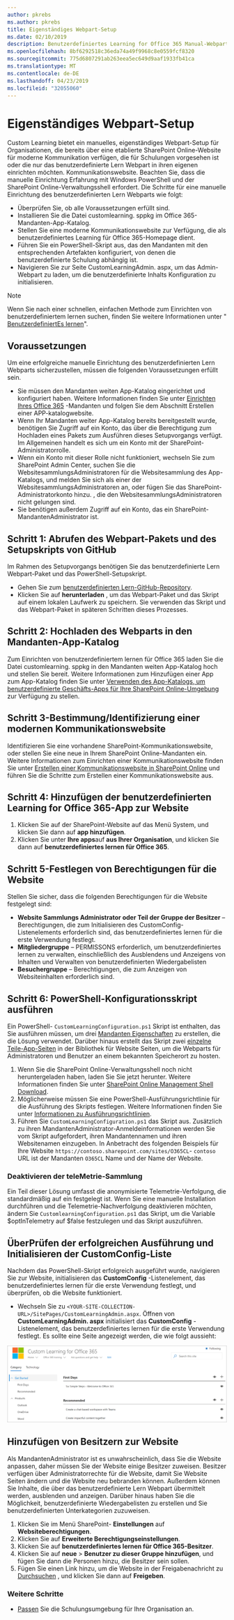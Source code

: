 ```yaml
---
author: pkrebs
ms.author: pkrebs
title: Eigenständiges Webpart-Setup
ms.date: 02/10/2019
description: Benutzerdefiniertes Learning for Office 365 Manual-Webpart-Setup
ms.openlocfilehash: 8bf6292518c36eda74a49f9968c8e0559fcf8320
ms.sourcegitcommit: 775d6807291ab263eea5ec649d9aaf1933fb41ca
ms.translationtype: MT
ms.contentlocale: de-DE
ms.lasthandoff: 04/23/2019
ms.locfileid: "32055060"
---
```

# <a name="stand-alone-web-part-setup"></a>Eigenständiges Webpart-Setup

Custom Learning bietet ein manuelles, eigenständiges Webpart-Setup für Organisationen, die bereits über eine etablierte SharePoint Online-Website für moderne Kommunikation verfügen, die für Schulungen vorgesehen ist oder die nur das benutzerdefinierte Lern Webpart in ihren eigenen einrichten möchten. Kommunikationswebsite. Beachten Sie, dass die manuelle Einrichtung Erfahrung mit Windows PowerShell und der SharePoint Online-Verwaltungsshell erfordert. Die Schritte für eine manuelle Einrichtung des benutzerdefinierten Lern Webparts wie folgt:

- Überprüfen Sie, ob alle Voraussetzungen erfüllt sind.
- Installieren Sie die Datei customlearning. sppkg im Office 365-Mandanten-App-Katalog.
- Stellen Sie eine moderne Kommunikationswebsite zur Verfügung, die als benutzerdefiniertes Learning für Office 365-Homepage dient.
- Führen Sie ein PowerShell-Skript aus, das den Mandanten mit den entsprechenden Artefakten konfiguriert, von denen die benutzerdefinierte Schulung abhängig ist.
- Navigieren Sie zur Seite CustomLearningAdmin. aspx, um das Admin-Webpart zu laden, um die benutzerdefinierte Inhalts Konfiguration zu initialisieren.

> [!NOTE]
> Wenn Sie nach einer schnellen, einfachen Methode zum Einrichten von benutzerdefiniertem lernen suchen, finden Sie weitere Informationen unter " [BenutzerdefiniertEs lernen](custom_provision.md)".

## <a name="prerequisites"></a>Voraussetzungen
Um eine erfolgreiche manuelle Einrichtung des benutzerdefinierten Lern Webparts sicherzustellen, müssen die folgenden Voraussetzungen erfüllt sein. 

- Sie müssen den Mandanten weiten App-Katalog eingerichtet und konfiguriert haben. Weitere Informationen finden Sie unter [Einrichten Ihres Office 365](https://docs.microsoft.com/en-us/sharepoint/dev/spfx/set-up-your-developer-tenant#create-app-catalog-site) -Mandanten und folgen Sie dem Abschnitt Erstellen einer APP-katalogwebsite. 
- Wenn Ihr Mandanten weiter App-Katalog bereits bereitgestellt wurde, benötigen Sie Zugriff auf ein Konto, das über die Berechtigung zum Hochladen eines Pakets zum Ausführen dieses Setupvorgangs verfügt. Im Allgemeinen handelt es sich um ein Konto mit der SharePoint-Administratorrolle. 
- Wenn ein Konto mit dieser Rolle nicht funktioniert, wechseln Sie zum SharePoint Admin Center, suchen Sie die WebsitesammlungsAdministratoren für die Websitesammlung des App-Katalogs, und melden Sie sich als einer der WebsitesammlungsAdministratoren an, oder fügen Sie das SharePoint-Administratorkonto hinzu. , die den WebsitesammlungsAdministratoren nicht gelungen sind. 
- Sie benötigen außerdem Zugriff auf ein Konto, das ein SharePoint-MandantenAdministrator ist.

## <a name="step-1---get-the-web-part-package-and-setup-script-from-github"></a>Schritt 1: Abrufen des Webpart-Pakets und des Setupskripts von GitHub
Im Rahmen des Setupvorgangs benötigen Sie das benutzerdefinierte Lern Webpart-Paket und das PowerShell-Setupskript.

- Gehen Sie zum [benutzerdefinierten Lern-GitHub-Repository](https://github.com/pnp/custom-learning-office-365).
- Klicken Sie auf **herunterladen** , um das Webpart-Paket und das Skript auf einem lokalen Laufwerk zu speichern. Sie verwenden das Skript und das Webpart-Paket in späteren Schritten dieses Prozesses.

## <a name="step-2---upload-the-web-part-to-the-tenant-app-catalog"></a>Schritt 2: Hochladen des Webparts in den Mandanten-App-Katalog
Zum Einrichten von benutzerdefiniertem lernen für Office 365 laden Sie die Datei customlearning. sppkg in den Mandanten weiten App-Katalog hoch und stellen Sie bereit. Weitere Informationen zum Hinzufügen einer App zum App-Katalog finden Sie unter [Verwenden des App-Katalogs, um benutzerdefinierte Geschäfts-Apps für Ihre SharePoint Online-Umgebung](https://docs.microsoft.com/en-us/sharepoint/use-app-catalog) zur Verfügung zu stellen.

## <a name="step-3---provisionidentify-a-modern-communication-site"></a>Schritt 3-Bestimmung/Identifizierung einer modernen Kommunikationswebsite
Identifizieren Sie eine vorhandene SharePoint-Kommunikationswebsite, oder stellen Sie eine neue in Ihrem SharePoint Online-Mandanten ein. Weitere Informationen zum Einrichten einer Kommunikationswebsite finden Sie unter [Erstellen einer Kommunikationswebsite in SharePoint Online](https://support.office.com/en-us/article/create-a-communication-site-in-sharepoint-online-7fb44b20-a72f-4d2c-9173-fc8f59ba50eb) und führen Sie die Schritte zum Erstellen einer Kommunikationswebsite aus.

## <a name="step-4---add-the-custom-learning-for-office-365-app-to-the-site"></a>Schritt 4: Hinzufügen der benutzerdefinierten Learning for Office 365-App zur Website

1. Klicken Sie auf der SharePoint-Website auf das Menü System, und klicken Sie dann auf **app hinzufügen**. 
2. Klicken Sie unter **Ihre apps**auf **aus Ihrer Organisation**, und klicken Sie dann auf **benutzerdefiniertes lernen für Office 365**. 

## <a name="step-5---set-permissions-for-the-site"></a>Schritt 5-Festlegen von Berechtigungen für die Website
Stellen Sie sicher, dass die folgenden Berechtigungen für die Website festgelegt sind:
- **Website Sammlungs Administrator oder Teil der Gruppe der Besitzer** – Berechtigungen, die zum Initialisieren des CustomConfig-Listenelements erforderlich sind, das benutzerdefiniertes lernen für die erste Verwendung festlegt. 
- **Mitgliedergruppe** – PERMISSONS erforderlich, um benutzerdefiniertes lernen zu verwalten, einschließlich des Ausblendens und Anzeigens von Inhalten und Verwalten von benutzerdefinierten Wiedergabelisten
- **Besuchergruppe** – Berechtigungen, die zum Anzeigen von Websiteinhalten erforderlich sind. 

## <a name="step-6--execute-powershell-configuration-script"></a>Schritt 6: PowerShell-Konfigurationsskript ausführen
Ein PowerShell- `CustomLearningConfiguration.ps1` Skript ist enthalten, das Sie ausführen müssen, um drei [Mandanten Eigenschaften](https://docs.microsoft.com/en-us/sharepoint/dev/spfx/tenant-properties) zu erstellen, die die Lösung verwendet. Darüber hinaus erstellt das Skript zwei [einzelne Teile-App-Seiten](https://docs.microsoft.com/en-us/sharepoint/dev/spfx/web-parts/single-part-app-pages) in der Bibliothek für Website Seiten, um die Webparts für Administratoren und Benutzer an einem bekannten Speicherort zu hosten.

1. Wenn Sie die SharePoint Online-Verwaltungsshell noch nicht heruntergeladen haben, laden Sie Sie jetzt herunter. Weitere Informationen finden Sie unter [SharePoint Online Management Shell Download](https://go.microsoft.com/fwlink/p/?LinkId=255251).
2. Möglicherweise müssen Sie eine PowerShell-Ausführungsrichtlinie für die Ausführung des Skripts festlegen. Weitere Informationen finden Sie unter [Informationen zu Ausführungsrichtlinien](https://docs.microsoft.com/en-us/powershell/module/microsoft.powershell.core/about/about_execution_policies?view=powershell-6).
3. Führen Sie `CustomLearningConfiguration.ps1` das Skript aus. Zusätzlich zu ihren MandantenAdministrator-Anmeldeinformationen werden Sie vom Skript aufgefordert, ihren Mandantennamen und ihren Websitenamen einzugeben. In Anbetracht des folgenden Beispiels für Ihre Website `https://contoso.sharepoint.com/sites/O365CL`- `contoso` URL ist der Mandanten `O365CL` Name und der Name der Website. 

### <a name="disabling-telemetry-collection"></a>Deaktivieren der teleMetrie-Sammlung
Ein Teil dieser Lösung umfasst die anonymisierte Telemetrie-Verfolgung, die standardmäßig auf ein festgelegt ist. Wenn Sie eine manuelle Installation durchführen und die Telemetrie-Nachverfolgung deaktivieren möchten, ändern Sie `CustomlearningConfiguration.ps1` das Skript, um die Variable $optInTelemetry auf $false festzulegen und das Skript auszuführen.

## <a name="validate-provisioning-success-and-initialize-the-customconfig-list"></a>ÜberPrüfen der erfolgreichen Ausführung und Initialisieren der CustomConfig-Liste

Nachdem das PowerShell-Skript erfolgreich ausgeführt wurde, navigieren Sie zur Website, initialisieren das **CustomConfig** -Listenelement, das benutzerdefiniertes lernen für die erste Verwendung festlegt, und überprüfen, ob die Website funktioniert.

- Wechseln Sie zu `<YOUR-SITE-COLLECTION-URL>/SitePages/CustomLearningAdmin.aspx`. Öffnen von **CustomLearningAdmin. aspx** initialisiert das **CustomConfig** -Listenelement, das benutzerdefiniertes lernen für die erste Verwendung festlegt. Es sollte eine Seite angezeigt werden, die wie folgt aussieht:

![CG-adminapppage. png](media/cg-adminapppage.png)

## <a name="add-owners-to-site"></a>Hinzufügen von Besitzern zur Website
Als MandantenAdministrator ist es unwahrscheinlich, dass Sie die Website anpassen, daher müssen Sie der Website einige Besitzer zuweisen. Besitzer verfügen über Administratorrechte für die Website, damit Sie Website Seiten ändern und die Website neu bebranden können. Außerdem können Sie Inhalte, die über das benutzerdefinierte Lern Webpart übermittelt werden, ausblenden und anzeigen. Darüber hinaus haben Sie die Möglichkeit, benutzerdefinierte Wiedergabelisten zu erstellen und Sie benutzerdefinierten Unterkategorien zuzuweisen.  

1. Klicken Sie im Menü SharePoint- **Einstellungen** auf **Websiteberechtigungen**.
2. Klicken Sie auf **Erweiterte Berechtigungseinstellungen**.
3. Klicken Sie auf **benutzerdefiniertes lernen für Office 365-Besitzer**.
4. Klicken Sie auf **neue** > **Benutzer zu dieser Gruppe hinzufügen**, und fügen Sie dann die Personen hinzu, die Besitzer sein sollen. 
5. Fügen Sie einen Link hinzu, um die Website in der Freigabenachricht zu [Durchsuchen](https://docs.microsoft.com/en-us/Office365/CustomLearning/custom_explore) , und klicken Sie dann auf **Freigeben**.

### <a name="next-steps"></a>Weitere Schritte
- [Passen](custom_overview.md) Sie die Schulungsumgebung für Ihre Organisation an.

